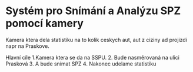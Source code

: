 # Systém pro Snímání a Analýzu SPZ pomocí kamery
Kamera ktera dela statistiku na to kolik ceskych aut, aut z ciziny ad projizdi napr na Praskove.

Hlavní cíle
1.Kamera ktera se da na SSPU.
2. Bude nasměrovaná na ulici Prasková
3. A bude snímat SPZ
4. Nakonec udelame statistiku
